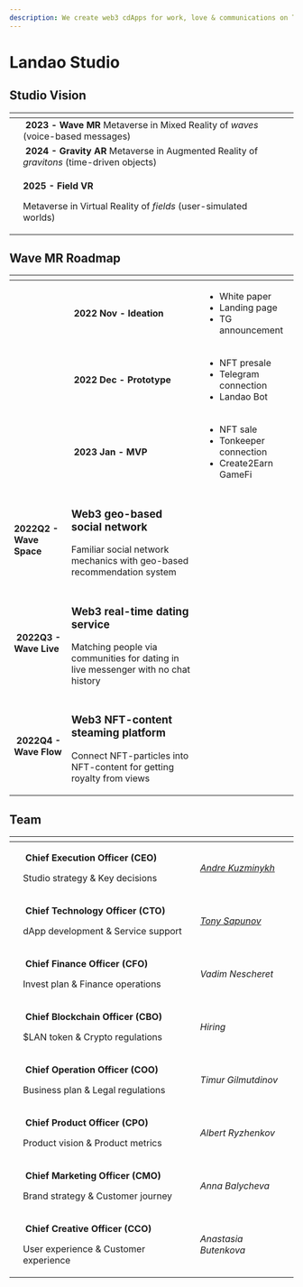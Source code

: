 ```yaml
---
description: We create web3 cdApps for work, love & communications on TON-blockchain
---
```


# Landao Studio

## Studio Vision

<table data-view="cards"><thead><tr><th></th><th></th><th></th><th data-hidden data-card-cover data-type="files"></th></tr></thead><tbody><tr><td></td><td><strong></strong><img src="../.gitbook/assets/telegram-cloud-document-2-5197520528264407570 (1).jpg" alt="" data-size="line"> <strong>2023 -</strong> <strong>Wave MR</strong> Metaverse in Mixed Reality of <em>waves</em> (voice-based messages)</td><td></td><td></td></tr><tr><td></td><td><strong></strong><img src="../.gitbook/assets/telegram-cloud-document-2-5197520528264407569.jpg" alt="" data-size="line"> <strong>2024 - Gravity AR</strong> Metaverse in Augmented Reality of <em>gravitons</em> (time-driven objects)</td><td></td><td></td></tr><tr><td></td><td><p><strong></strong><img src="../.gitbook/assets/telegram-cloud-document-2-5197520528264407568.jpg" alt="" data-size="line"><strong>2025 - Field VR</strong></p><p>Metaverse in Virtual Reality of <em>fields</em> (user-simulated worlds)</p></td><td></td><td></td></tr></tbody></table>

## Wave MR Roadmap

<table data-view="cards"><thead><tr><th></th><th></th><th></th></tr></thead><tbody><tr><td></td><td><img src="../.gitbook/assets/telegram-cloud-document-2-5197520528264407570 (1).jpg" alt="" data-size="line"> <strong>2022 Nov - Ideation</strong></td><td><ul><li>White paper</li><li>Landing page</li><li>TG announcement</li></ul></td></tr><tr><td></td><td><img src="../.gitbook/assets/telegram-cloud-document-2-5197520528264407570 (1).jpg" alt="" data-size="line"> <strong>2022 Dec - Prototype</strong></td><td><ul><li>NFT presale</li><li>Telegram connection</li><li>Landao Bot</li></ul></td></tr><tr><td></td><td><img src="../.gitbook/assets/telegram-cloud-document-2-5197520528264407570 (1).jpg" alt="" data-size="line"> <strong>2023 Jan - MVP</strong></td><td><ul><li>NFT sale</li><li>Tonkeeper connection</li><li>Create2Earn GameFi </li></ul></td></tr><tr><td><img src="../.gitbook/assets/telegram-cloud-document-2-5197520528264407570 (1).jpg" alt="" data-size="line"><strong>2022Q2 - Wave Space</strong></td><td><h3 id="geo-based-social-network-in-web3">Web3 geo-based social network</h3><p>Familiar social network mechanics with geo-based recommendation system</p></td><td></td></tr><tr><td><img src="../.gitbook/assets/telegram-cloud-document-2-5197520528264407570 (1).jpg" alt="" data-size="line"> <strong>2022Q3 - Wave Live</strong></td><td><h3 id="real-time-dating-service-in-web3">Web3 real-time dating service</h3><p>Matching people via communities for dating in live messenger with no chat history</p></td><td></td></tr><tr><td><img src="../.gitbook/assets/telegram-cloud-document-2-5197520528264407570 (1).jpg" alt="" data-size="line"> <strong>2022Q4 - Wave Flow</strong></td><td><h3 id="nft-content-steaming-platform-in-web3">Web3 NFT-content steaming platform</h3><p>Connect NFT-particles into NFT-content for getting royalty from views</p></td><td></td></tr></tbody></table>

## Team

<table data-card-size="large" data-view="cards"><thead><tr><th></th><th></th><th></th></tr></thead><tbody><tr><td><img src="../.gitbook/assets/telegram-cloud-document-2-5197520528264407578.jpg" alt=""></td><td><p><strong></strong><img src="../.gitbook/assets/telegram-cloud-document-2-5197520528264407610.jpg" alt="" data-size="line"> <strong>Chief Execution Officer (CEO)</strong></p><p>Studio strategy &#x26; Key decisions</p></td><td><em></em><a href="https://www.linkedin.com/in/andre-kuzminykh/"><em>Andre Kuzminykh</em></a><em></em></td></tr><tr><td><img src="../.gitbook/assets/telegram-cloud-document-2-5197520528264407583 (1).jpg" alt=""></td><td><p><strong></strong><img src="../.gitbook/assets/telegram-cloud-document-2-5197520528264407615.jpg" alt="" data-size="line"> <strong>Chief Technology Officer (CTO)</strong></p><p>dApp development &#x26; Service support</p></td><td><em></em><a href="https://www.linkedin.com/in/sapun4ik/"><em>Tony Sapunov</em></a><em></em></td></tr><tr><td><img src="../.gitbook/assets/telegram-cloud-document-2-5197520528264407582.jpg" alt=""></td><td><p><strong></strong><img src="../.gitbook/assets/telegram-cloud-document-2-5197520528264407614.jpg" alt="" data-size="line"> <strong>Chief Finance Officer (CFO)</strong></p><p>Invest plan &#x26; Finance operations</p></td><td><em>Vadim Nescheret</em></td></tr><tr><td><img src="../.gitbook/assets/telegram-cloud-document-2-5197520528264407601.jpg" alt=""></td><td><p><strong></strong><img src="../.gitbook/assets/telegram-cloud-document-2-5197520528264407612.jpg" alt="" data-size="line"> <strong>Chief Blockchain Officer (CBO)</strong></p><p>$LAN token &#x26; Crypto regulations</p></td><td><em>Hiring</em></td></tr><tr><td><img src="../.gitbook/assets/telegram-cloud-document-2-5197520528264407580.jpg" alt=""></td><td><p><strong></strong><img src="../.gitbook/assets/telegram-cloud-document-2-5197520528264407613.jpg" alt="" data-size="line"> <strong>Chief Operation Officer (COO)</strong></p><p>Business plan &#x26; Legal regulations</p></td><td><em>Timur Gilmutdinov</em></td></tr><tr><td><img src="../.gitbook/assets/telegram-cloud-document-2-5197520528264407576.jpg" alt=""></td><td><p><strong></strong><img src="../.gitbook/assets/telegram-cloud-document-2-5197520528264407608.jpg" alt="" data-size="line"> <strong>Chief Product Officer (CPO)</strong></p><p>Product vision &#x26; Product metrics</p></td><td><em>Albert Ryzhenkov</em> </td></tr><tr><td><img src="../.gitbook/assets/telegram-cloud-document-2-5197520528264407577.jpg" alt=""></td><td><p><strong></strong><img src="../.gitbook/assets/telegram-cloud-document-2-5197520528264407611.jpg" alt="" data-size="line"> <strong>Chief Marketing Officer (CMO)</strong></p><p>Brand strategy &#x26; Customer journey </p></td><td><em>Anna Balycheva</em> </td></tr><tr><td><img src="../.gitbook/assets/telegram-cloud-document-2-5197520528264407579.jpg" alt=""></td><td><p><strong></strong><img src="../.gitbook/assets/telegram-cloud-document-2-5197520528264407618.jpg" alt="" data-size="line"> <strong>Chief Creative Officer (CCO)</strong></p><p>User experience &#x26; Customer experience</p></td><td><em>Anastasia Butenkova</em></td></tr></tbody></table>

